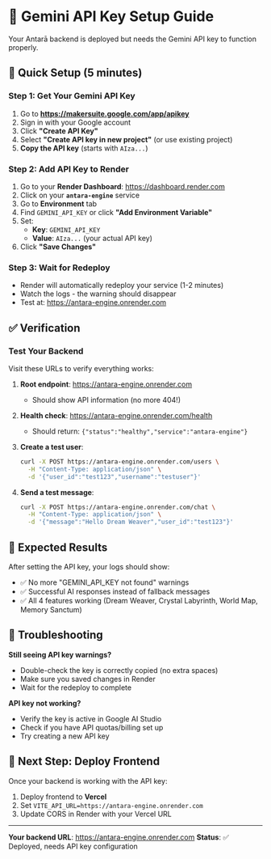 # 🔑 Gemini API Key Setup Guide

Your Antarā backend is deployed but needs the Gemini API key to function properly.

## 🚀 Quick Setup (5 minutes)

### Step 1: Get Your Gemini API Key
1. Go to **https://makersuite.google.com/app/apikey**
2. Sign in with your Google account
3. Click **"Create API Key"**
4. Select **"Create API key in new project"** (or use existing project)
5. **Copy the API key** (starts with `AIza...`)

### Step 2: Add API Key to Render
1. Go to your **Render Dashboard**: https://dashboard.render.com
2. Click on your **`antara-engine`** service
3. Go to **Environment** tab
4. Find `GEMINI_API_KEY` or click **"Add Environment Variable"**
5. Set:
   - **Key**: `GEMINI_API_KEY`
   - **Value**: `AIza...` (your actual API key)
6. Click **"Save Changes"**

### Step 3: Wait for Redeploy
- Render will automatically redeploy your service (1-2 minutes)
- Watch the logs - the warning should disappear
- Test at: https://antara-engine.onrender.com

## ✅ Verification

### Test Your Backend
Visit these URLs to verify everything works:

1. **Root endpoint**: https://antara-engine.onrender.com
   - Should show API information (no more 404!)

2. **Health check**: https://antara-engine.onrender.com/health
   - Should return: `{"status":"healthy","service":"antara-engine"}`

3. **Create a test user**:
   ```bash
   curl -X POST https://antara-engine.onrender.com/users \
     -H "Content-Type: application/json" \
     -d '{"user_id":"test123","username":"testuser"}'
   ```

4. **Send a test message**:
   ```bash
   curl -X POST https://antara-engine.onrender.com/chat \
     -H "Content-Type: application/json" \
     -d '{"message":"Hello Dream Weaver","user_id":"test123"}'
   ```

## 🎯 Expected Results

After setting the API key, your logs should show:
- ✅ No more "GEMINI_API_KEY not found" warnings
- ✅ Successful AI responses instead of fallback messages
- ✅ All 4 features working (Dream Weaver, Crystal Labyrinth, World Map, Memory Sanctum)

## 🔧 Troubleshooting

**Still seeing API key warnings?**
- Double-check the key is correctly copied (no extra spaces)
- Make sure you saved changes in Render
- Wait for the redeploy to complete

**API key not working?**
- Verify the key is active in Google AI Studio
- Check if you have API quotas/billing set up
- Try creating a new API key

## 🌟 Next Step: Deploy Frontend

Once your backend is working with the API key:
1. Deploy frontend to **Vercel**
2. Set `VITE_API_URL=https://antara-engine.onrender.com`
3. Update CORS in Render with your Vercel URL

---

**Your backend URL**: https://antara-engine.onrender.com
**Status**: ✅ Deployed, needs API key configuration

